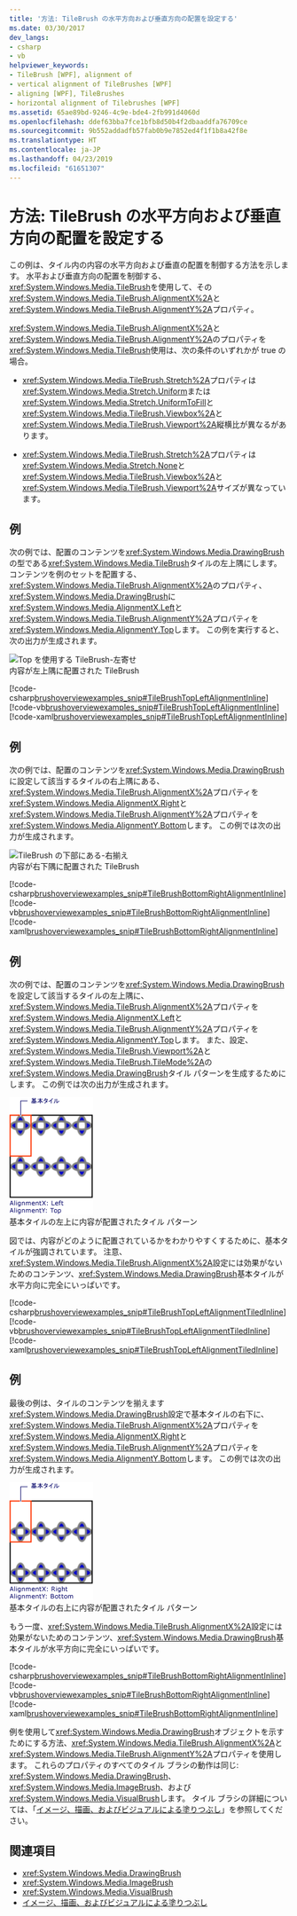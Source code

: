 ```yaml
---
title: '方法: TileBrush の水平方向および垂直方向の配置を設定する'
ms.date: 03/30/2017
dev_langs:
- csharp
- vb
helpviewer_keywords:
- TileBrush [WPF], alignment of
- vertical alignment of TileBrushes [WPF]
- aligning [WPF], TileBrushes
- horizontal alignment of Tilebrushes [WPF]
ms.assetid: 65ae89bd-9246-4c9e-bde4-2fb991d4060d
ms.openlocfilehash: ddef63bba7fce1bfb8d50b4f2dbaaddfa76709ce
ms.sourcegitcommit: 9b552addadfb57fab0b9e7852ed4f1f1b8a42f8e
ms.translationtype: HT
ms.contentlocale: ja-JP
ms.lasthandoff: 04/23/2019
ms.locfileid: "61651307"
---
```

# <a name="how-to-set-the-horizontal-and-vertical-alignment-of-a-tilebrush"></a>方法: TileBrush の水平方向および垂直方向の配置を設定する
この例は、タイル内の内容の水平方向および垂直の配置を制御する方法を示します。 水平および垂直方向の配置を制御する、<xref:System.Windows.Media.TileBrush>を使用して、その<xref:System.Windows.Media.TileBrush.AlignmentX%2A>と<xref:System.Windows.Media.TileBrush.AlignmentY%2A>プロパティ。  
  
 <xref:System.Windows.Media.TileBrush.AlignmentX%2A>と<xref:System.Windows.Media.TileBrush.AlignmentY%2A>のプロパティを<xref:System.Windows.Media.TileBrush>使用は、次の条件のいずれかが true の場合。  
  
- <xref:System.Windows.Media.TileBrush.Stretch%2A>プロパティは<xref:System.Windows.Media.Stretch.Uniform>または<xref:System.Windows.Media.Stretch.UniformToFill>と<xref:System.Windows.Media.TileBrush.Viewbox%2A>と<xref:System.Windows.Media.TileBrush.Viewport%2A>縦横比が異なるがあります。  
  
- <xref:System.Windows.Media.TileBrush.Stretch%2A>プロパティは<xref:System.Windows.Media.Stretch.None>と<xref:System.Windows.Media.TileBrush.Viewbox%2A>と<xref:System.Windows.Media.TileBrush.Viewport%2A>サイズが異なっています。  
  
## <a name="example"></a>例  
 次の例では、配置のコンテンツを<xref:System.Windows.Media.DrawingBrush>の型である<xref:System.Windows.Media.TileBrush>タイルの左上隅にします。 コンテンツを例のセットを配置する、<xref:System.Windows.Media.TileBrush.AlignmentX%2A>のプロパティ、<xref:System.Windows.Media.DrawingBrush>に<xref:System.Windows.Media.AlignmentX.Left>と<xref:System.Windows.Media.TileBrush.AlignmentY%2A>プロパティを<xref:System.Windows.Media.AlignmentY.Top>します。 この例を実行すると、次の出力が生成されます。  
  
 ![Top を使用する TileBrush&#45;左寄せ](./media/graphicsmm-tilebrushalignmentexampletopleft.png "graphicsmm_TileBrushAlignmentExampleTopLeft")  
内容が左上隅に配置された TileBrush  
  
 [!code-csharp[brushoverviewexamples_snip#TileBrushTopLeftAlignmentInline](~/samples/snippets/csharp/VS_Snippets_Wpf/BrushOverviewExamples_snip/CSharp/TileBrushAlignmentExample.cs#tilebrushtopleftalignmentinline)]
 [!code-vb[brushoverviewexamples_snip#TileBrushTopLeftAlignmentInline](~/samples/snippets/visualbasic/VS_Snippets_Wpf/BrushOverviewExamples_snip/visualbasic/tilebrushalignmentexample.vb#tilebrushtopleftalignmentinline)]
 [!code-xaml[brushoverviewexamples_snip#TileBrushTopLeftAlignmentInline](~/samples/snippets/xaml/VS_Snippets_Wpf/BrushOverviewExamples_snip/XAML/TileBrushAlignmentExample.xaml#tilebrushtopleftalignmentinline)]  
  
## <a name="example"></a>例  
 次の例では、配置のコンテンツを<xref:System.Windows.Media.DrawingBrush>に設定して該当するタイルの右上隅にある、<xref:System.Windows.Media.TileBrush.AlignmentX%2A>プロパティを<xref:System.Windows.Media.AlignmentX.Right>と<xref:System.Windows.Media.TileBrush.AlignmentY%2A>プロパティを<xref:System.Windows.Media.AlignmentY.Bottom>します。 この例では次の出力が生成されます。  
  
 ![TileBrush の下部にある&#45;右揃え](./media/graphicsmm-tilebrushalignmentexamplebottomright.png "graphicsmm_TileBrushAlignmentExampleBottomRight")  
内容が右下隅に配置された TileBrush  
  
 [!code-csharp[brushoverviewexamples_snip#TileBrushBottomRightAlignmentInline](~/samples/snippets/csharp/VS_Snippets_Wpf/BrushOverviewExamples_snip/CSharp/TileBrushAlignmentExample.cs#tilebrushbottomrightalignmentinline)]
 [!code-vb[brushoverviewexamples_snip#TileBrushBottomRightAlignmentInline](~/samples/snippets/visualbasic/VS_Snippets_Wpf/BrushOverviewExamples_snip/visualbasic/tilebrushalignmentexample.vb#tilebrushbottomrightalignmentinline)]
 [!code-xaml[brushoverviewexamples_snip#TileBrushBottomRightAlignmentInline](~/samples/snippets/xaml/VS_Snippets_Wpf/BrushOverviewExamples_snip/XAML/TileBrushAlignmentExample.xaml#tilebrushbottomrightalignmentinline)]  
  
## <a name="example"></a>例  
 次の例では、配置のコンテンツを<xref:System.Windows.Media.DrawingBrush>を設定して該当するタイルの左上隅に、<xref:System.Windows.Media.TileBrush.AlignmentX%2A>プロパティを<xref:System.Windows.Media.AlignmentX.Left>と<xref:System.Windows.Media.TileBrush.AlignmentY%2A>プロパティを<xref:System.Windows.Media.AlignmentY.Top>します。 また、設定、<xref:System.Windows.Media.TileBrush.Viewport%2A>と<xref:System.Windows.Media.TileBrush.TileMode%2A>の<xref:System.Windows.Media.DrawingBrush>タイル パターンを生成するためにします。 この例では次の出力が生成されます。  
  
 ![A は、上部の TileBrush を並べて表示された&#45;左寄せ](./media/graphicsmm-tilebrushalignmentexampletoplefttiled.png "graphicsmm_TileBrushAlignmentExampleTopLeftTiled")  
基本タイルの左上に内容が配置されたタイル パターン  
  
 図では、内容がどのように配置されているかをわかりやすくするために、基本タイルが強調されています。 注意、<xref:System.Windows.Media.TileBrush.AlignmentX%2A>設定には効果がないためのコンテンツ、<xref:System.Windows.Media.DrawingBrush>基本タイルが水平方向に完全にいっぱいです。  
  
 [!code-csharp[brushoverviewexamples_snip#TileBrushTopLeftAlignmentTiledInline](~/samples/snippets/csharp/VS_Snippets_Wpf/BrushOverviewExamples_snip/CSharp/TileBrushAlignmentExample.cs#tilebrushtopleftalignmenttiledinline)]
 [!code-vb[brushoverviewexamples_snip#TileBrushTopLeftAlignmentTiledInline](~/samples/snippets/visualbasic/VS_Snippets_Wpf/BrushOverviewExamples_snip/visualbasic/tilebrushalignmentexample.vb#tilebrushtopleftalignmenttiledinline)]
 [!code-xaml[brushoverviewexamples_snip#TileBrushTopLeftAlignmentTiledInline](~/samples/snippets/xaml/VS_Snippets_Wpf/BrushOverviewExamples_snip/XAML/TileBrushAlignmentExample.xaml#tilebrushtopleftalignmenttiledinline)]  
  
## <a name="example"></a>例  
 最後の例は、タイルのコンテンツを揃えます<xref:System.Windows.Media.DrawingBrush>設定で基本タイルの右下に、<xref:System.Windows.Media.TileBrush.AlignmentX%2A>プロパティを<xref:System.Windows.Media.AlignmentX.Right>と<xref:System.Windows.Media.TileBrush.AlignmentY%2A>プロパティを<xref:System.Windows.Media.AlignmentY.Bottom>します。 この例では次の出力が生成されます。  
  
 ![A は、下の TileBrush を並べて表示された&#45;右揃え](./media/graphicsmm-tilebrushalignmentexamplebottomrighttiled.png "graphicsmm_TileBrushAlignmentExampleBottomRightTiled")  
基本タイルの右上に内容が配置されたタイル パターン  
  
 もう一度、<xref:System.Windows.Media.TileBrush.AlignmentX%2A>設定には効果がないためのコンテンツ、<xref:System.Windows.Media.DrawingBrush>基本タイルが水平方向に完全にいっぱいです。  
  
 [!code-csharp[brushoverviewexamples_snip#TileBrushBottomRightAlignmentInline](~/samples/snippets/csharp/VS_Snippets_Wpf/BrushOverviewExamples_snip/CSharp/TileBrushAlignmentExample.cs#tilebrushbottomrightalignmentinline)]
 [!code-vb[brushoverviewexamples_snip#TileBrushBottomRightAlignmentInline](~/samples/snippets/visualbasic/VS_Snippets_Wpf/BrushOverviewExamples_snip/visualbasic/tilebrushalignmentexample.vb#tilebrushbottomrightalignmentinline)]
 [!code-xaml[brushoverviewexamples_snip#TileBrushBottomRightAlignmentInline](~/samples/snippets/xaml/VS_Snippets_Wpf/BrushOverviewExamples_snip/XAML/TileBrushAlignmentExample.xaml#tilebrushbottomrightalignmentinline)]  
  
 例を使用して<xref:System.Windows.Media.DrawingBrush>オブジェクトを示すためにする方法、<xref:System.Windows.Media.TileBrush.AlignmentX%2A>と<xref:System.Windows.Media.TileBrush.AlignmentY%2A>プロパティを使用します。 これらのプロパティのすべてのタイル ブラシの動作は同じ: <xref:System.Windows.Media.DrawingBrush>、 <xref:System.Windows.Media.ImageBrush>、および<xref:System.Windows.Media.VisualBrush>します。 タイル ブラシの詳細については、「[イメージ、描画、およびビジュアルによる塗りつぶし](painting-with-images-drawings-and-visuals.md)」を参照してください。  
  
## <a name="see-also"></a>関連項目

- <xref:System.Windows.Media.DrawingBrush>
- <xref:System.Windows.Media.ImageBrush>
- <xref:System.Windows.Media.VisualBrush>
- [イメージ、描画、およびビジュアルによる塗りつぶし](painting-with-images-drawings-and-visuals.md)
